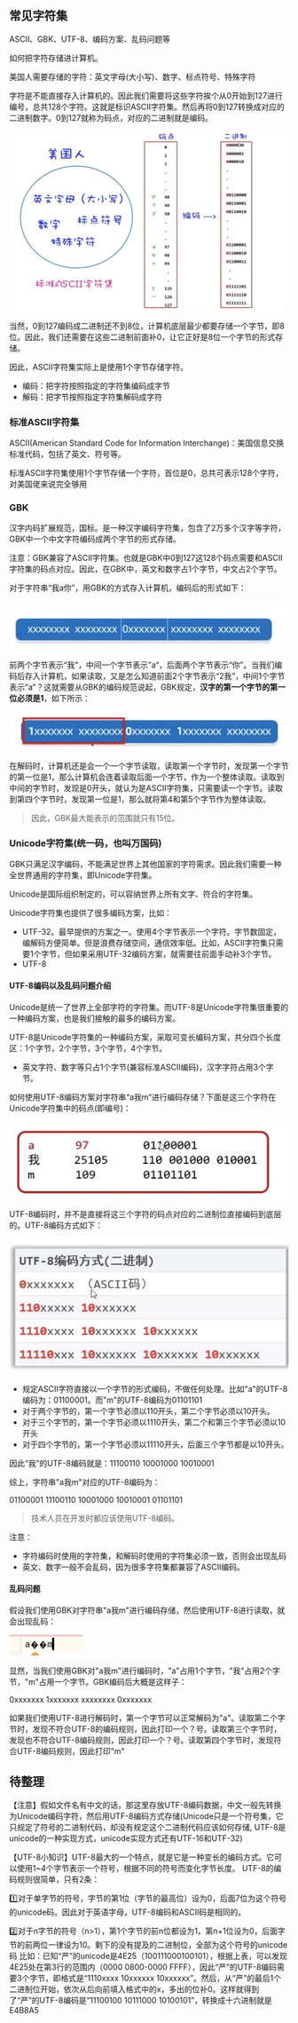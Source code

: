 ## 常见字符集
ASCII、GBK、UTF-8、编码方案、乱码问题等

如何把字符存储进计算机。

美国人需要存储的字符：英文字母(大小写)、数字、标点符号、特殊字符

字符是不能直接存入计算机的。因此我们需要将这些字符挨个从0开始到127进行编号，总共128个字符。这就是标识ASCII字符集。然后再将0到127转换成对应的二进制数字。0到127就称为码点，对应的二进制就是编码。

![image](../../../imgs/b_02.jpg)

当然，0到127编码成二进制还不到8位，计算机底层最少都要存储一个字节，即8位。因此，我们还需要在这些二进制前面补0，让它正好是8位一个字节的形式存储。

因此，ASCII字符集实际上是使用1个字节存储字符。

- 编码：把字符按照指定的字符集编码成字节
- 解码：把字节按照指定字符集解码成字符

### 标准ASCII字符集
ASCII(American Standard Code for Information Interchange)：美国信息交换标准代码，包括了英文、符号等。

标准ASCII字符集使用1个字节存储一个字符，首位是0，总共可表示128个字符，对美国佬来说完全够用

### GBK
汉字内码扩展规范，国标。是一种汉字编码字符集，包含了2万多个汉字等字符，GBK中一个中文字符编码成两个字节的形式存储。

注意：GBK兼容了ASCII字符集。也就是GBK中0到127这128个码点需要和ASCII字符集的码点对应。因此，在GBK中，英文和数字占1个字节，中文占2个字节。

对于字符串“我a你”，用GBK的方式存入计算机，编码后的形式如下：

![image](../../../imgs/b_03.jpg)


前两个字节表示“我“，中间一个字节表示”a“，后面两个字节表示“你”。当我们编码后存入计算机，如果读取，又是怎么知道前面2个字节表示“2我”，中间1个字节表示“a”？这就需要从GBK的编码规范说起，GBK规定，**汉字的第一个字节的第一位必须是1**，如下所示：

![image](../../../imgs/b_04.jpg)

在解码时，计算机还是会一个一个字节读取，读取第一个字节时，发现第一个字节的第一位是1，那么计算机会连着读取后面一个字节，作为一个整体读取。读取到中间的字节时，发现是0开头，就认为是ASCII字符集，只需要读一个字节。读取到第四个字节时，发现第一位是1，那么就将第4和第5个字节作为整体读取。

>因此，GBK最大能表示的范围就只有15位。


### Unicode字符集(统一码，也叫万国码)
GBK只满足汉字编码，不能满足世界上其他国家的字符需求。因此我们需要一种全世界通用的字符集，即Unicode字符集。

Unicode是国际组织制定的，可以容纳世界上所有文字、符合的字符集。

Unicode字符集也提供了很多编码方案，比如：
- UTF-32。最早提供的方案之一。使用4个字节表示一个字符。字节数固定，编解码方便简单。但是浪费存储空间，通信效率低。比如，ASCII字符集只需要1个字节，但如果采用UTF-32编码方案，就需要往前面手动补3个字节。
- UTF-8

#### UTF-8编码以及乱码问题介绍
Unicode是统一了世界上全部字符的字符集。而UTF-8是Unicode字符集很重要的一种编码方案，也是我们接触的最多的编码方案。

UTF-8是Unicode字符集的一种编码方案，采取可变长编码方案，共分四个长度区：1个字节，2个字节，3个字节，4个字节。

- 英文字符、数字等只占1个字节(兼容标准ASCII编码)，汉字字符占用3个字节。

如何使用UTF-8编码方案对字符串“a我m“进行编码存储？下面是这三个字符在Unicode字符集中的码点(即编号)：

![image](../../../imgs/b_05.jpg)

UTF-8编码时，并不是直接将这三个字符的码点对应的二进制位直接编码到底层的。UTF-8编码方式如下：

![image](../../../imgs/b_06.jpg)

- 规定ASCII字符直接以一个字节的形式编码，不做任何处理。比如"a"的UTF-8编码为：01100001。而"m"的UTF-8编码为01101101
- 对于两个字节的，第一个字节必须以110开头，第二个字节必须以10开头。
- 对于三个字节的，第一个字节必须以1110开头，第二个和第三个字节必须以10开头
- 对于四个字节的，第一个字节必须以11110开头，后面三个字节都是以10开头。

因此“我”的UTF-8编码就是：11100110 10001000 10010001

综上，字符串"a我m"对应的UTF-8编码为：

01100001 11100110 10001000 10010001  01101101

>技术人员在开发时都应该使用UTF-8编码。

注意：

- 字符编码时使用的字符集，和解码时使用的字符集必须一致，否则会出现乱码
- 英文、数字一般不会乱码，因为很多字符集都兼容了ASCII编码。

#### 乱码问题
假设我们使用GBK对字符串"a我m"进行编码存储，然后使用UTF-8进行读取，就会出现乱码：

![image](../../../imgs/b_07.jpg)

显然，当我们使用GBK对"a我m"进行编码时，"a"占用1个字节，"我"占用2个字节，"m"占用一个字节。GBK编码后大概是这样子：

0xxxxxxx 1xxxxxxx xxxxxxxx 0xxxxxxx

如果我们使用UTF-8进行解码时，第一个字节可以正常解码为"a"。读取第二个字节时，发现不符合UTF-8的编码规则，因此打印一个？号。读取第三个字节时，发现也不符合UTF-8编码规则，因此打印一个？号。读取第四个字节时，发现符合UTF-8编码规则，因此打印"m"

## 待整理
【注意】假如文件名有中文的话，那这里存放UTF-8编码数据，中文一般先转换为Unicode编码字符，然后用UTF-8编码方式存储(Unicode只是一个符号集，它只规定了符号的二进制代码，却没有规定这个二进制代码应该如何存储, UTF-8是unicode的一种实现方式，unicode实现方式还有UTF-16和UTF-32)

【UTF-8小知识】UTF-8最大的一个特点，就是它是一种变长的编码方式。它可以使用1~4个字节表示一个符号，根据不同的符号而变化字节长度。 UTF-8的编码规则很简单，只有2条：

1️⃣对于单字节的符号，字节的第1位（字节的最高位）设为0，后面7位为这个符号的unicode码。因此对于英语字母，UTF-8编码和ASCII码是相同的。

 2️⃣对于n字节的符号（n>1），第1个字节的前n位都设为1，第n+1位设为0，后面字节的前两位一律设为10。剩下的没有提及的二进制位，全部为这个符号的unicode码 比如：已知“严”的unicode是4E25（100111000100101），根据上表，可以发现4E25处在第3行的范围内（0000 0800-0000 FFFF），因此“严”的UTF-8编码需要3个字节，即格式是“1110xxxx 10xxxxxx 10xxxxxx”。然后，从“严”的最后1个二进制位开始，依次从后向前填入格式中的x，多出的位补0。这样就得到了“严”的UTF-8编码是“11100100 10111000 10100101”，转换成十六进制就是E4B8A5